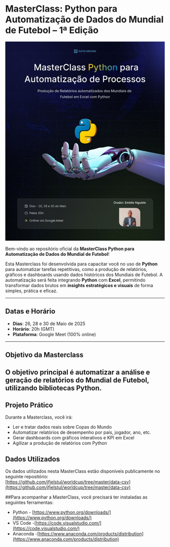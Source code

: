 #  MasterClass: Python para Automatização de Dados do Mundial de Futebol – 1ª Edição 

![Banner](cover/cover.jpeg)


Bem-vindo ao repositório oficial da **MasterClass Python para Automatização de Dados do Mundial de Futebol**!

Esta Masterclass foi desenvolvida para capacitar você no uso de **Python** para automatizar tarefas repetitivas, como a produção de relatórios, gráficos e dashboards usando dados históricos dos Mundiais de Futebol. A automatização será feita integrando **Python** com **Excel**, permitindo transformar dados brutos em **insights estratégicos e visuais** de forma simples, prática e eficaz.

---

##  Datas e Horário

- **Dias**: 26, 28 e 30 de Maio de 2025  
- **Horário**: 20h (GMT)  
- **Plataforma**: Google Meet (100% online)

---

##  Objetivo da Masterclass

O objetivo principal é **automatizar a análise e geração de relatórios do Mundial de Futebol**, utilizando bibliotecas Python.
---

##  Projeto Prático

Durante a Masterclass, você irá:

- Ler e tratar dados reais sobre Copas do Mundo
- Automatizar relatórios de desempenho por país, jogador, ano, etc.
- Gerar dashboards com gráficos interativos e KPI em Excel
- Agilizar a produção de relatórios com  Python

## Dados Utilizados
Os dados utilizados nesta MasterClass estão disponíveis publicamente no seguinte repositório:
[https://github.com/jfjelstul/worldcup/tree/master/data-csv](https://github.com/jfjelstul/worldcup/tree/master/data-csv)

##Para acompanhar a MasterClass, você precisará ter instaladas as seguintes ferramentas:

- Python - [https://www.python.org/downloads/](https://www.python.org/downloads/)
-  VS Code -[https://code.visualstudio.com/](https://code.visualstudio.com/)
-  Anaconda  -[https://www.anaconda.com/products/distribution](https://www.anaconda.com/products/distribution)


